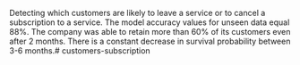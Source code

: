 Detecting which customers are likely to leave a service or to cancel a subscription to a service.
The model accuracy values for unseen data equal 88%.
The company was able to retain more than 60% of its customers even after 2 months.
There is a constant decrease in survival probability between 3-6 months.# customers-subscription

